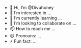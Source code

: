 - 👋 Hi, I’m @Divuhoney
- 👀 I’m interested in ...
- 🌱 I’m currently learning ...
- 💞️ I’m looking to collaborate on ...
- 📫 How to reach me ...
- 😄 Pronouns: ...
- ⚡ Fun fact: ...

<!---
Divuhoney/Divuhoney is a ✨ special ✨ repository because its `README.md` (this file) appears on your GitHub profile.
You can click the Preview link to take a look at your changes.
--->
